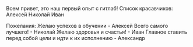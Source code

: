 Всем привет, это наш первый опыт с гитлаб!
Список красавчиков:
Алексей
Николай
Иван

Пожелания:
Желаю успехов в обучении - Алексей
Всего самого лучшего! - Николай
Желаю здоровья и счастья! - Иван
Главное ставить перед собой цели и идти к их исполнению - Александр
